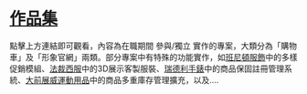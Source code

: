 # [作品集](https://charles00929.github.io)

點擊上方連結即可觀看，內容為在職期間 參與/獨立 實作的專案，大類分為「購物車」及「形象官網」兩類。部分專案中有特殊的功能實作，如[班尼頓服飾](https://www.benetton.com.tw)中的多樣促銷模組、[法裁西服](https://www.facha.com.tw)中的3D展示客製服裝、[瑞德利手錶](https://www.watch-readily.com.tw)中的商品保固註冊管理系統、[大前展威運動用品](https://www.team-uniform.com.tw)中的商品多重庫存管理擴充，以及....
